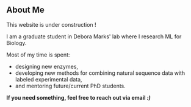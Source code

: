 ## About Me

This website is under construction ! 

I am a graduate student in Debora Marks' lab where I research ML for Biology. 

Most of my time is spent: 
-   designing new enzymes, 
-   developing new methods for combining natural sequence data with labeled experimental data, 
-   and mentoring future/current PhD students. 

**If you need something, feel free to reach out via email _:)_**
